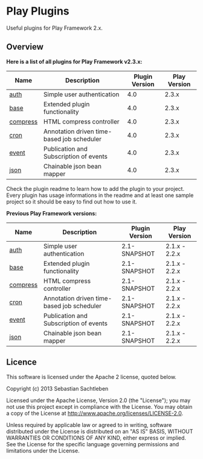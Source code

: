 # Play  Plugins

Useful plugins for Play Framework 2.x.

## Overview

**Here is a list of all plugins for Play Framework v2.3.x:**

| Name                 | Description                                | Plugin Version | Play Version |
| -------------------- | ------------------------------------------ | -------------- | ------------ |
| [auth](auth)         | Simple user authentication                 | 4.0            | 2.3.x        |
| [base](base)         | Extended plugin functionality              | 4.0            | 2.3.x        |
| [compress](compress) | HTML compress controller                   | 4.0            | 2.3.x        |
| [cron](cron)         | Annotation driven time-based job scheduler | 4.0            | 2.3.x        |
| [event](event)       | Publication and Subscription of events     | 4.0            | 2.3.x        |
| [json](json)         | Chainable json bean mapper                 | 4.0            | 2.3.x        |

Check the plugin readme to learn how to add the plugin to your project. Every plugin has usage informations in the readme and at least one sample project so it should be easy to find out how to use it.

**Previous Play Framework versions:**

| Name                 | Description                                | Plugin Version | Play Version |
| -------------------- | ------------------------------------------ | -------------- | ------------ |
| [auth](auth)         | Simple user authentication                 | 2.1-SNAPSHOT   | 2.1.x - 2.2.x |
| [base](base)         | Extended plugin functionality              | 2.1-SNAPSHOT   | 2.1.x - 2.2.x |
| [compress](compress) | HTML compress controller                   | 2.1-SNAPSHOT   | 2.1.x - 2.2.x |
| [cron](cron)         | Annotation driven time-based job scheduler | 2.1-SNAPSHOT   | 2.1.x - 2.2.x |
| [event](event)       | Publication and Subscription of events     | 2.1-SNAPSHOT   | 2.1.x - 2.2.x |
| [json](json)         | Chainable json bean mapper                 | 2.1-SNAPSHOT   | 2.1.x - 2.2.x |

## Licence

This software is licensed under the Apache 2 license, quoted below.

Copyright (c) 2013 Sebastian Sachtleben

Licensed under the Apache License, Version 2.0 (the "License"); you may not use this project except in compliance with the License. You may obtain a copy of the License at http://www.apache.org/licenses/LICENSE-2.0.

Unless required by applicable law or agreed to in writing, software distributed under the License is distributed on an "AS IS" BASIS, WITHOUT WARRANTIES OR CONDITIONS OF ANY KIND, either express or implied. See the License for the specific language governing permissions and limitations under the License.
